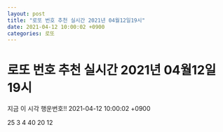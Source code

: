```yaml
---
layout: post
title: "로또 번호 추천 실시간 2021년 04월12일19시"
date: 2021-04-12 10:00:02 +0900
categories: 로또
---
```


# 로또 번호 추천 실시간 2021년 04월12일19시

지금 이 시각 행운번호!! 2021-04-12 10:00:02 +0900

 25  3  4  40  20  12 

